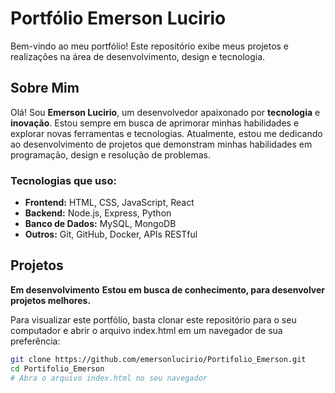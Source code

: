 # Portfólio Emerson Lucirio

Bem-vindo ao meu portfólio! Este repositório exibe meus projetos e realizações na área de desenvolvimento, design e tecnologia.

## Sobre Mim

Olá! Sou **Emerson Lucirio**, um desenvolvedor apaixonado por **tecnologia** e **inovação**. Estou sempre em busca de aprimorar minhas habilidades e explorar novas ferramentas e tecnologias. Atualmente, estou me dedicando ao desenvolvimento de projetos que demonstram minhas habilidades em programação, design e resolução de problemas.

### Tecnologias que uso:
- **Frontend:** HTML, CSS, JavaScript, React
- **Backend:** Node.js, Express, Python
- **Banco de Dados:** MySQL, MongoDB
- **Outros:** Git, GitHub, Docker, APIs RESTful

## Projetos
**Em desenvolvimento**
**Estou em busca de conhecimento, para desenvolver projetos melhores.**

Para visualizar este portfólio, basta clonar este repositório para o seu computador e abrir o arquivo index.html em um navegador de sua preferência:

```bash
git clone https://github.com/emersonlucirio/Portifolio_Emerson.git
cd Portifolio_Emerson
# Abra o arquivo index.html no seu navegador
